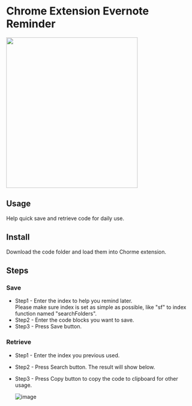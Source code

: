 # Chrome Extension Evernote Reminder


<img src="https://user-images.githubusercontent.com/17609819/215317654-0f785b0d-cf7b-4ee2-9870-3a02ccaf5994.png" width="350" height="400">

## Usage
Help quick save and retrieve code for daily use.

## Install
Download the code folder and load them into Chorme extension.



## Steps
### Save
* Step1 - Enter the index to help you remind later.   
        Please make sure index is set as simple as possible, like "sf" to index function named "searchFolders". 
* Step2 - Enter the code blocks you want to save.
* Step3 - Press Save button.

### Retrieve
* Step1 - Enter the index you previous used.
* Step2 - Press Search button. The result will show below.
* Step3 - Press Copy button to copy the code to clipboard for other usage.


    ![image](https://user-images.githubusercontent.com/17609819/215316501-0a0c39ac-2116-45a1-b17c-8f764724ca26.png)




